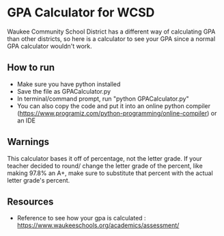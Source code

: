 # GPA Calculator for WCSD

Waukee Community School District has a different way of calculating GPA than other districts, so here is a calculator to see your GPA since a normal GPA calculator wouldn't work.

## How to run 

- Make sure you have python installed
- Save the file as GPACalculator.py
- In terminal/command prompt, run "python GPACalculator.py"
- You can also copy the code and put it into an online python compiler (https://www.programiz.com/python-programming/online-compiler) or an IDE

## Warnings

This calculator bases it off of percentage, not the letter grade. If your teacher decided to round/ change the letter grade of the percent, like making 97.8% an A+, make sure to substitute that percent with the actual letter grade's percent.

## Resources
 - Reference to see how your gpa is calculated : https://www.waukeeschools.org/academics/assessment/

